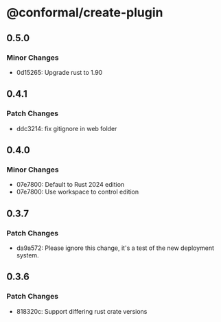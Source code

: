 # @conformal/create-plugin

## 0.5.0

### Minor Changes

- 0d15265: Upgrade rust to 1.90

## 0.4.1

### Patch Changes

- ddc3214: fix gitignore in web folder

## 0.4.0

### Minor Changes

- 07e7800: Default to Rust 2024 edition
- 07e7800: Use workspace to control edition

## 0.3.7

### Patch Changes

- da9a572: Please ignore this change, it's a test of the new deployment system.

## 0.3.6

### Patch Changes

- 818320c: Support differing rust crate versions

